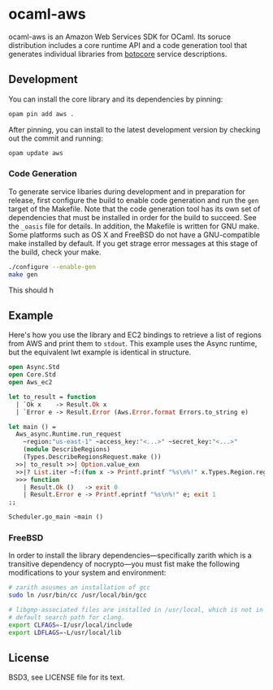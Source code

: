 # ocaml-aws

ocaml-aws is an Amazon Web Services SDK for OCaml. Its soruce distribution
includes a core runtime API and a code generation tool that generates
individual libraries from [botocore][] service descriptions.

[botocore]: https://github.com/boto/botocore

## Development

You can install the core library and its dependencies by pinning:

```bash
opam pin add aws .
```

After pinning, you can install to the latest development version by checking
out the commit and running:

```bash
opam update aws
```

### Code Generation

To generate service libaries during development and in preparation for release,
first configure the build to enable code generation and run the `gen` target of
the Makefile. Note that the code generation tool has its own set of
dependencies that must be installed in order for the build to succeed. See the
`_oasis` file for details. In addition, the Makefile is written for GNU make.
Some platforms such as OS X and FreeBSD do not have a GNU-compatible make
installed by default. If you get strage error messages at this stage of the
build, check your make.

```bash
./configure --enable-gen
make gen
```

This should h

## Example

Here's how you use the library and EC2 bindings to retrieve a list of regions
from AWS and print them to `stdout`. This example uses the Async runtime, but
the equivalent lwt example is identical in structure.

```ocaml
open Async.Std
open Core.Std
open Aws_ec2

let to_result = function
  | `Ok x    -> Result.Ok x
  | `Error e -> Result.Error (Aws.Error.format Errors.to_string e)

let main () =
  Aws_async.Runtime.run_request
    ~region:"us-east-1" ~access_key:"<...>" ~secret_key:"<...>"
    (module DescribeRegions)
    (Types.DescribeRegionsRequest.make ())
  >>| to_result >>| Option.value_exn
  >>|? List.iter ~f:(fun x -> Printf.printf "%s\n%!" x.Types.Region.region_name)
  >>> function
    | Result.Ok ()   -> exit 0
    | Result.Error e -> Printf.eprintf "%s\n%!" e; exit 1
;;

Scheduler.go_main ~main ()
```

### FreeBSD

In order to install the library dependencies&mdash;specifically zarith which is
a transitive dependency of nocrypto&mdash;you must fist make the following
modifications to your system and environment:

```bash
# zarith asusmes an installation of gcc
sudo ln /usr/bin/cc /usr/local/bin/gcc

# libgmp-associated files are installed in /usr/local, which is not in the
# default search path for clang.
export CLFAGS=-I/usr/local/include
export LDFLAGS=-L/usr/local/lib
```

## License

BSD3, see LICENSE file for its text.
